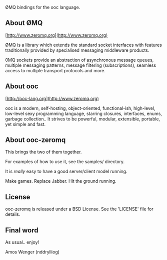 ØMQ bindings for the ooc language.

About ØMQ
---------

[http://www.zeromq.org](http://www.zeromq.org)

ØMQ is a library which extends the standard socket interfaces with features
traditionally provided by specialised messaging middleware products.

0MQ sockets provide an abstraction of asynchronous message queues,
multiple messaging patterns, message filtering (subscriptions),
seamless access to multiple transport protocols and more.

About ooc
---------

[http://ooc-lang.org](http://www.zeromq.org)

ooc is a modern, self-hosting, object-oriented, functional-ish,
high-level, low-level sexy programming language, starring closures,
interfaces, enums, garbage collection.. It strives to be powerful,
modular, extensible, portable, yet simple and fast.

About ooc-zeromq
----------------

This brings the two of them together.

For examples of how to use it, see the samples/ directory.

It is *really* easy to have a good server/client model running.

Make games. Replace Jabber. Hit the ground running.

License
-------

ooc-zeromq is released under a BSD License. See the 'LICENSE' file for details.

Final word
----------

As usual.. enjoy!

Amos Wenger (nddrylliog)
